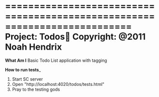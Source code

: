 ==========================================================================
Project:   Todos
Copyright: @2011 Noah Hendrix
==========================================================================

__What Am I__
Basic Todo List application with tagging

__How to run tests___
1. Start SC server
1. Open "http://localhost:4020/todos/tests.html"
1. Pray to the testing gods